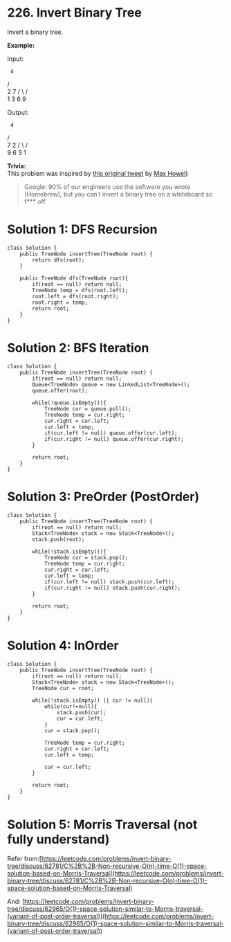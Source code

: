 # 226. Invert Binary Tree
Invert a binary tree.

**Example:**

Input:

     4
   /   \
  2     7
 / \   / \
1   3 6   9

Output:

     4
   /   \
  7     2
 / \   / \
9   6 3   1

**Trivia:**  
This problem was inspired by  [this original tweet](https://twitter.com/mxcl/status/608682016205344768)  by  [Max Howell](https://twitter.com/mxcl):

> Google: 90% of our engineers use the software you wrote (Homebrew), but you can’t invert a binary tree on a whiteboard so f*** off.

# Solution 1: DFS Recursion
```
class Solution {
    public TreeNode invertTree(TreeNode root) {
        return dfs(root);
    }
    
    public TreeNode dfs(TreeNode root){
        if(root == null) return null;
        TreeNode temp = dfs(root.left);
        root.left = dfs(root.right);
        root.right = temp;
        return root;
    }
}
```

# Solution 2: BFS Iteration
```
class Solution {
    public TreeNode invertTree(TreeNode root) {
        if(root == null) return null;
        Queue<TreeNode> queue = new LinkedList<TreeNode>();
        queue.offer(root);
        
        while(!queue.isEmpty()){
            TreeNode cur = queue.poll();
            TreeNode temp = cur.right;
            cur.right = cur.left;
            cur.left = temp;
            if(cur.left != null) queue.offer(cur.left);
            if(cur.right != null) queue.offer(cur.right);
        }
        
        return root;
    }
}
```

# Solution 3: PreOrder (PostOrder)
```
class Solution {
    public TreeNode invertTree(TreeNode root) {
        if(root == null) return null;
        Stack<TreeNode> stack = new Stack<TreeNode>();
        stack.push(root);
        
        while(!stack.isEmpty()){
            TreeNode cur = stack.pop();
            TreeNode temp = cur.right;
            cur.right = cur.left;
            cur.left = temp;
            if(cur.left != null) stack.push(cur.left);
            if(cur.right != null) stack.push(cur.right);
        }
        
        return root;
    }
}
```

# Solution 4: InOrder
```
class Solution {
    public TreeNode invertTree(TreeNode root) {
        if(root == null) return null;
        Stack<TreeNode> stack = new Stack<TreeNode>();
        TreeNode cur = root;
        
        while(!stack.isEmpty() || cur != null){
            while(cur!=null){
                stack.push(cur);
                cur = cur.left;
            }
            cur = stack.pop();
            
            TreeNode temp = cur.right;
            cur.right = cur.left;
            cur.left = temp;
            
            cur = cur.left;
        }
        
        return root;
    }
}
```

# Solution 5: Morris Traversal (not fully understand)
Refer from:[https://leetcode.com/problems/invert-binary-tree/discuss/62781/C%2B%2B-Non-recursive-O(n)-time-O(1)-space-solution-based-on-Morris-Traversal](https://leetcode.com/problems/invert-binary-tree/discuss/62781/C%2B%2B-Non-recursive-O(n)-time-O(1)-space-solution-based-on-Morris-Traversal)

And: [https://leetcode.com/problems/invert-binary-tree/discuss/62965/O(1)-space-solution-similar-to-Morris-traversal-(variant-of-post-order-traversal)](https://leetcode.com/problems/invert-binary-tree/discuss/62965/O(1)-space-solution-similar-to-Morris-traversal-(variant-of-post-order-traversal))

